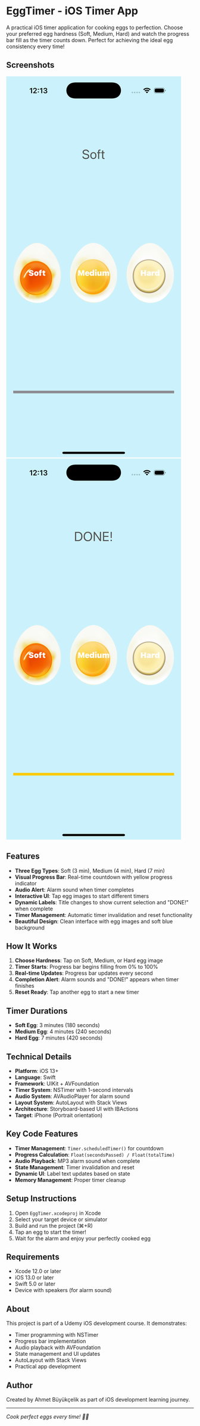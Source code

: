# EggTimer - iOS Timer App

A practical iOS timer application for cooking eggs to perfection. Choose your preferred egg hardness (Soft, Medium, Hard) and watch the progress bar fill as the timer counts down. Perfect for achieving the ideal egg consistency every time!

## Screenshots

![App Screenshot 1](./Screenshot1.png)
![App Screenshot 2](./Screenshot2.png)

## Features

- **Three Egg Types**: Soft (3 min), Medium (4 min), Hard (7 min)
- **Visual Progress Bar**: Real-time countdown with yellow progress indicator
- **Audio Alert**: Alarm sound when timer completes
- **Interactive UI**: Tap egg images to start different timers
- **Dynamic Labels**: Title changes to show current selection and "DONE!" when complete
- **Timer Management**: Automatic timer invalidation and reset functionality
- **Beautiful Design**: Clean interface with egg images and soft blue background

## How It Works

1. **Choose Hardness**: Tap on Soft, Medium, or Hard egg image
2. **Timer Starts**: Progress bar begins filling from 0% to 100%
3. **Real-time Updates**: Progress bar updates every second
4. **Completion Alert**: Alarm sounds and "DONE!" appears when timer finishes
5. **Reset Ready**: Tap another egg to start a new timer

## Timer Durations

- **Soft Egg**: 3 minutes (180 seconds)
- **Medium Egg**: 4 minutes (240 seconds)  
- **Hard Egg**: 7 minutes (420 seconds)

## Technical Details

- **Platform**: iOS 13+
- **Language**: Swift
- **Framework**: UIKit + AVFoundation
- **Timer System**: NSTimer with 1-second intervals
- **Audio System**: AVAudioPlayer for alarm sound
- **Layout System**: AutoLayout with Stack Views
- **Architecture**: Storyboard-based UI with IBActions
- **Target**: iPhone (Portrait orientation)

## Key Code Features

- **Timer Management**: `Timer.scheduledTimer()` for countdown
- **Progress Calculation**: `Float(secondsPassed) / Float(totalTime)`
- **Audio Playback**: MP3 alarm sound when complete
- **State Management**: Timer invalidation and reset
- **Dynamic UI**: Label text updates based on state
- **Memory Management**: Proper timer cleanup


## Setup Instructions

1. Open `EggTimer.xcodeproj` in Xcode
2. Select your target device or simulator
3. Build and run the project (⌘+R)
4. Tap an egg to start the timer!
5. Wait for the alarm and enjoy your perfectly cooked egg

## Requirements

- Xcode 12.0 or later
- iOS 13.0 or later
- Swift 5.0 or later
- Device with speakers (for alarm sound)

## About

This project is part of a Udemy iOS development course. It demonstrates:
- Timer programming with NSTimer
- Progress bar implementation
- Audio playback with AVFoundation
- State management and UI updates
- AutoLayout with Stack Views
- Practical app development

## Author

Created by Ahmet Büyükçelik as part of iOS development learning journey.

---

*Cook perfect eggs every time! 🥚⏰*
